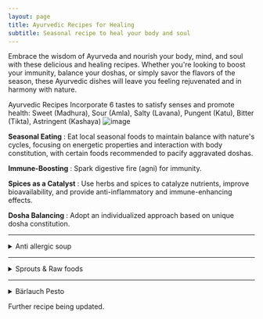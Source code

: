 ```yaml
---
layout: page
title: Ayurvedic Recipes for Healing
subtitle: Seasonal recipe to heal your body and soul
---
```

Embrace the wisdom of Ayurveda and nourish your body, mind, and soul with these delicious and healing recipes. Whether you're looking to boost your immunity, balance your doshas, or simply savor the flavors of the season, these Ayurvedic dishes will leave you feeling rejuvenated and in harmony with nature.

Ayurvedic Recipes	Incorporate 6 tastes to satisfy senses and promote health:
Sweet (Madhura), Sour (Amla), Salty (Lavana), Pungent (Katu), Bitter (Tikta), Astringent (Kashaya)
![image](https://github.com/rakiyoga/rakiyoga.github.io/assets/32105064/94da587a-63a2-427d-be87-1380d09eaeb8)

**Seasonal Eating** : Eat local seasonal foods to maintain balance with nature's cycles, focusing on energetic properties and interaction with body constitution, with certain foods recommended to pacify aggravated doshas.

**Immune-Boosting** :	Spark digestive fire (agni) for immunity.

**Spices as a Catalyst** : Use herbs and spices to catalyze nutrients, improve bioavailability, and provide anti-inflammatory and immune-enhancing effects.

**Dosha Balancing** : Adopt an individualized approach based on unique dosha constitution.

---

<details>

<summary>Anti allergic soup</summary>

This soup recipe is to modulate your immunity and balance your doshas. Stinging nettle / Brennnesseln (Urtica dioica) has anti-allergic, antihistamine, anti-inflammatory, and sinus-clearing properties when combined with other herbs. It provides first aid for allergic rhinitis and seasonal allergies. Nettle increases ojas (vitality) and acts as a nourishing tonic, especially for the kidneys and adrenals. It reduces excess pitta (heat) in the blood and lymph, helping to clear inflammatory skin conditions.

![image](https://github.com/rakiyoga/rakiyoga.github.io/assets/32105064/b7bfb3a0-083c-45e8-9895-62cbe824f7d9)
<img src="/assets/img/top_10_carbs.jpg" alt="Anti allergic soup" class="pic">

<img src="https://github.com/rakiyoga/rakiyoga.github.io/assets/32105064/b7bfb3a0-083c-45e8-9895-62cbe824f7d9" alt="Anti allergic soup" class="pic">

</details>

---

<details>

<summary>Sprouts & Raw foods</summary>

They are ideal for breakfast from late spring to summer's end, especially for Pitta person. Those with weaker agni (digestive fire) can enhance digestibility with fresh ginger, black pepper, or long pepper. To improve flavour, add himalaya salt, coriander/parsley, and lemon juice and olive oil.

![image](https://github.com/rakiyoga/rakiyoga.github.io/assets/32105064/4fb7064f-44e1-49b0-9672-e94f244a8d5e)

</details>

---

<details>

<summary>Bärlauch Pesto</summary>

Ayurveda aligns its new year with the arrival of a new season, typically spring. During this time, the plants that naturally emerge help to reduce the accumulated Kapha from the previous winter season.
A prime example of such a spring plant is wild garlic, also known as Bärlauch or Wunderlauch (Allium ursinum & Allium paradoxum). To make a delicious wild garlic pesto, combine 200g of the fresh buds with 50ml of pomegranate vinegar, 200g of roasted almond nuts, and 500ml of olive oil.
This pesto can be stored for up to 3 years, provided no water droplets get inside the container. The vinegar and oil help preserve the pesto, making it a versatile condiment to enjoy throughout the year.
![image](https://github.com/rakiyoga/rakiyoga.github.io/assets/32105064/3b5a21ed-6f8f-48bf-a89b-ba9625fe4e24)

</details>

Further recipe being updated.
